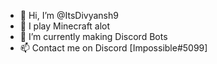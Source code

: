 - 👋 Hi, I’m @ItsDivyansh9
- 👀 I play Minecraft alot
- 🌱 I’m currently making Discord Bots
- 📫 Contact me on Discord [Impossible#5099]

<!---
ItsDivyansh9/ItsDivyansh9 is a ✨ special ✨ repository because its `README.md` (this file) appears on your GitHub profile.
You can click the Preview link to take a look at your changes.
--->
